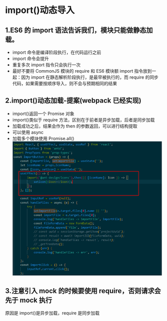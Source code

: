 # import()动态导入

## 1.ES6 的 import 语法告诉我们，模块只能做静态加载。

-   import 命令是编译阶段执行，在代码运行之前
-   import 命令会提升
-   重复多次 import 指令只会执行一次
-   最好不要将 CommonJS 模块的 require 和 ES6 模块额 import 指令放到一起：因为 import 在静态解析阶段执行，是最早被执行的，而 require 的同步代码，如果需要按顺序导入，则不会与预期相同的结果

## 2.import()动态加载-提案(webpack 已经实现)

-   import()返回一个 Promise 对象
-   import()类似于 require 方法，区别在于前者是异步加载，后者是同步加载
-   加载成功之后，结果会作为 then 的参数返回，可以进行结构提取
-   可以使用 async
-   加载多个模块使用 Promise.all()
    ![](img/%E5%8A%A8%E6%80%81%E5%8A%A0%E8%BD%BD.png)

## 3.注意引入 mock 的时候要使用 require，否则请求会先于 mock 执行

原因是 import()是异步加载，require 是同步加载
